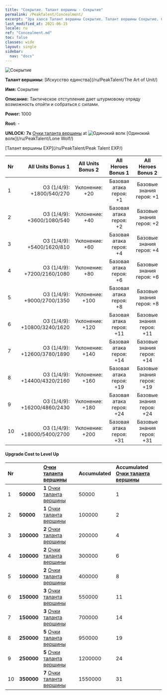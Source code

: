```yaml
---
title: "Сокрытие. Талант вершины - Сокрытие"
permalink: /PeakTalent/Concealment/
excerpt: "Эра хаоса Талант вершины Сокрытие. Талант вершины Сокрытие. Сокрытие"
last_modified_at: 2021-06-15
locale: ru
ref: "Concealment.md"
toc: false
classes: wide
layout: single
sidebar:
  nav: "docs"
---
```


  ![Сокрытие](/images/pt/talent_2003.png)

  **Талант вершины:** [Искусство единства](/ru/PeakTalent/The Art of Unit/)

  **Имя:** Сокрытие

  **Описание:** Тактическое отступление дает штурмовому отряду возможность отойти и собраться с силами.

  **Power:** 1000

  **Root:** -

  **UNLOCK: 7x** [Очки таланта вершины](/ItemsRU/con_934/) at ![Одинокий волк](/images/pt/talent_2001.png) [Одинокий волк](/ru/PeakTalent/Lone Wolf/)

  [Талант вершины EXP](/ru/PeakTalent/Peak Talent EXP/)

  | Nr | All Units Bonus 1 | All Units Bonus 2 | All Heroes Bonus 1 | All Heroes Bonus 2 |
  |:---|--------------:|:-------------:|:-------------:|:-------------:|
  | 1 | ОЗ (1/4/9): +1800/540/270 | Уклонение: +20 | Базовая атака героя: +1 | Базовые знания героя: +1 |
  | 2 | ОЗ (1/4/9): +3600/1080/540 | Уклонение: +40 | Базовая атака героя: +2 | Базовые знания героя: +2 |
  | 3 | ОЗ (1/4/9): +5400/1620/810 | Уклонение: +60 | Базовая атака героя: +4 | Базовые знания героя: +4 |
  | 4 | ОЗ (1/4/9): +7200/2160/1080 | Уклонение: +80 | Базовая атака героя: +6 | Базовые знания героя: +6 |
  | 5 | ОЗ (1/4/9): +9000/2700/1350 | Уклонение: +100 | Базовая атака героя: +8 | Базовые знания героя: +8 |
  | 6 | ОЗ (1/4/9): +10800/3240/1620 | Уклонение: +120 | Базовая атака героя: +11 | Базовые знания героя: +11 |
  | 7 | ОЗ (1/4/9): +12600/3780/1890 | Уклонение: +140 | Базовая атака героя: +14 | Базовые знания героя: +14 |
  | 8 | ОЗ (1/4/9): +14400/4320/2160 | Уклонение: +160 | Базовая атака героя: +19 | Базовые знания героя: +19 |
  | 9 | ОЗ (1/4/9): +16200/4860/2430 | Уклонение: +180 | Базовая атака героя: +24 | Базовые знания героя: +24 |
  | 10 | ОЗ (1/4/9): +18000/5400/2700 | Уклонение: +200 | Базовая атака героя: +31 | Базовые знания героя: +31 |


#### Upgrade Cost to Level Up

  | Nr | <i class="fas fa-coins"/> | [Очки таланта вершины](/ItemsRU/con_934/) | Accumulated <i class="fas fa-coins"/> | Accumulated [Очки таланта вершины](/ItemsRU/con_934/) |
  |:---|:--------------|:-------------|:-------------|:-------------|
  | 1 | **50000** | **1** [Очки таланта вершины](/ItemsRU/con_934/) | 50000 | 1 |
  | 2 | **50000** | **1** [Очки таланта вершины](/ItemsRU/con_934/) | 100000 | 2 |
  | 3 | **100000** | **2** [Очки таланта вершины](/ItemsRU/con_934/) | 200000 | 4 |
  | 4 | **100000** | **2** [Очки таланта вершины](/ItemsRU/con_934/) | 300000 | 6 |
  | 5 | **100000** | **2** [Очки таланта вершины](/ItemsRU/con_934/) | 400000 | 8 |
  | 6 | **150000** | **3** [Очки таланта вершины](/ItemsRU/con_934/) | 550000 | 11 |
  | 7 | **150000** | **3** [Очки таланта вершины](/ItemsRU/con_934/) | 700000 | 14 |
  | 8 | **250000** | **5** [Очки таланта вершины](/ItemsRU/con_934/) | 950000 | 19 |
  | 9 | **250000** | **5** [Очки таланта вершины](/ItemsRU/con_934/) | 1200000 | 24 |
  | 10 | **350000** | **7** [Очки таланта вершины](/ItemsRU/con_934/) | 1550000 | 31 |
